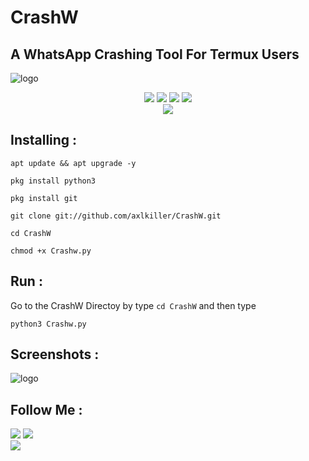 # CrashW

## A WhatsApp Crashing Tool For Termux Users


![logo](https://github.com/axlkiller/CrashW/raw/main/.imgs/20210924_150712.jpg)

<p align="center">
  <img src="https://img.shields.io/badge/Version-1.0.5-lime?style=for-the-badge">
  
  <img src="https://img.shields.io/github/stars/axlkiller/CrashW?color=cyan&style=for-the-badge">
  <img src="https://img.shields.io/github/issues/axlkiller/CrashW?color=magenta&style=for-the-badge">
  <img src="https://img.shields.io/github/forks/axlkiller/CrashW?color=aquamarine&style=for-the-badge"><br/>
<img src="https://img.shields.io/badge/AxL Killer-Killer?color="#E2F516" style=for-the-badge">
</p>



## Installing :

```
apt update && apt upgrade -y
```
```
pkg install python3
```
```
pkg install git
```
```
git clone git://github.com/axlkiller/CrashW.git
```
```
cd CrashW
```
```
chmod +x Crashw.py
```


## Run :

Go to the CrashW Directoy by type `cd CrashW` and then type
```
python3 Crashw.py
```

## Screenshots :


![logo](https://github.com/axlkiller/CrashW/raw/main/.imgs/20210924_182617.gif)


## Follow Me :
<p align="left">
  <a href="https://github.com/axlkiller" target="_blank"><img src="https://img.shields.io/badge/Github-AxL--Killer-silver?style=for-the-badge&logo=github"></a>
  <a href="https://www.instagram.com/axl.killer" target="_blank"><img src="https://img.shields.io/badge/Instagram-Gokul-red?style=for-the-badge&logo=instagram"></a><br/>
  <a href="https://facebook.com/axlkiller.fb" target="_blank"><img src="https://img.shields.io/badge/Facebook-Gokul-blue?style=for-the-badge&logo=facebook"></a>
</p>
